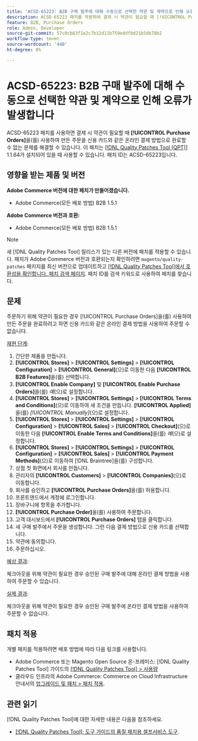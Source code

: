 ```yaml
---
title: 'ACSD-65223: B2B 구매 발주에 대해 수동으로 선택한 약관 및 계약으로 인해 오류가 발생합니다'
description: ACSD-65223 패치를 적용하여 결제 시 약관이 필요할 때 [!UICONTROL Purchase Orders]을(를) 사용하여 만든 주문을 신용 카드와 같은 온라인 결제 방법으로 완료할 수 없는 Adobe Commerce 문제를 해결합니다.
feature: B2B, Purchase Orders
role: Admin, Developer
source-git-commit: 57c0cb63f1e2c7b12d11b759eddf0d21b5db78b2
workflow-type: tm+mt
source-wordcount: '440'
ht-degree: 0%

---
```



# ACSD-65223: B2B 구매 발주에 대해 수동으로 선택한 약관 및 계약으로 인해 오류가 발생합니다

ACSD-65223 패치를 사용하면 결제 시 약관이 필요할 때 **[!UICONTROL Purchase Orders]**&#x200B;을(를) 사용하여 만든 주문을 신용 카드와 같은 온라인 결제 방법으로 완료할 수 없는 문제를 해결할 수 있습니다. 이 패치는 [[!DNL Quality Patches Tool (QPT)]](/help/tools/quality-patches-tool/quality-patches-tool-to-self-serve-quality-patches.md) 1.1.64가 설치되어 있을 때 사용할 수 있습니다. 패치 ID는 ACSD-65223입니다.

## 영향을 받는 제품 및 버전

**Adobe Commerce 버전에 대한 패치가 만들어졌습니다.**

* Adobe Commerce(모든 배포 방법) B2B 1.5.1

**Adobe Commerce 버전과 호환:**

* Adobe Commerce(모든 배포 방법) B2B 1.5.1

>[!NOTE]
>
>새 [!DNL Quality Patches Tool] 릴리스가 있는 다른 버전에 패치를 적용할 수 있습니다. 패치가 Adobe Commerce 버전과 호환되는지 확인하려면 `magento/quality-patches` 패키지를 최신 버전으로 업데이트하고 [[!DNL Quality Patches Tool]에서 호환성을 확인합니다. 패치 검색 페이지](https://experienceleague.adobe.com/tools/commerce-quality-patches/index.html?lang=ko). 패치 ID를 검색 키워드로 사용하여 패치를 찾습니다.

## 문제

주문하기 위해 약관이 필요한 경우 [!UICONTROL Purchase Orders]을(를) 사용하여 만든 주문을 완료하려고 하면 신용 카드와 같은 온라인 결제 방법을 사용하여 주문할 수 없습니다.

<u>재현 단계</u>:

1. 간단한 제품을 만듭니다.
1. **[!UICONTROL Stores]** > **[!UICONTROL Settings]** > **[!UICONTROL Configuration]** > **[!UICONTROL General]**(으)로 이동한 다음 **[!UICONTROL B2B Features]**&#x200B;을(를) 선택합니다.
1. **[!UICONTROL Enable Company]** 및 **[!UICONTROL Enable Purchase Orders]**&#x200B;을(를) *예*(으)로 설정합니다.
1. **[!UICONTROL Stores]** > **[!UICONTROL Settings]** > **[!UICONTROL Terms and Conditions]**(으)로 이동하여 새 조건을 만듭니다. **[!UICONTROL Applied]**&#x200B;을(를) *[!UICONTROL Manually]*(으)로 설정합니다.
1. **[!UICONTROL Stores]** > **[!UICONTROL Settings]** > **[!UICONTROL Configuration]** > **[!UICONTROL Sales]** > **[!UICONTROL Checkout]**(으)로 이동한 다음 **[!UICONTROL Enable Terms and Conditions]**&#x200B;을(를) *예*(으)로 설정합니다.
1. **[!UICONTROL Stores]** > **[!UICONTROL Settings]** > **[!UICONTROL Configuration]** > **[!UICONTROL Sales]** > **[!UICONTROL Payment Methods]**(으)로 이동하여 [!DNL Braintree]을(를) 구성합니다.
1. 상점 첫 화면에서 회사를 만듭니다.
1. 관리자의 **[!UICONTROL Customers]** > **[!UICONTROL Companies]**(으)로 이동합니다.
1. 회사를 승인하고 **[!UICONTROL Purchase Orders]**&#x200B;을(를) 허용합니다.
1. 프론트엔드에서 계정에 로그인합니다.
1. 장바구니에 항목을 추가합니다.
1. **[!UICONTROL Purchase Order]**&#x200B;을(를) 사용하여 주문합니다.
1. 고객 대시보드에서 **[!UICONTROL Purchase Orders]** 탭을 클릭합니다.
1. 새 구매 발주에서 주문을 생성합니다. 그런 다음 결제 방법으로 신용 카드를 선택합니다.
1. 약관에 동의합니다.
1. 주문하십시오.

<u>예상 결과</u>:

체크아웃을 위해 약관이 필요한 경우 승인된 구매 발주에 대해 온라인 결제 방법을 사용하여 주문할 수 있습니다.

<u>실제 결과</u>:

체크아웃을 위해 약관이 필요한 경우 승인된 구매 발주에 온라인 결제 방법을 사용하여 주문할 수 없습니다.

## 패치 적용

개별 패치를 적용하려면 배포 방법에 따라 다음 링크를 사용합니다.

* Adobe Commerce 또는 Magento Open Source 온-프레미스: [!DNL Quality Patches Tool] 가이드의 [[!DNL Quality Patches Tool] > 사용량](/help/tools/quality-patches-tool/usage.md)
* 클라우드 인프라의 Adobe Commerce: Commerce on Cloud Infrastructure 안내서의 [업그레이드 및 패치 > 패치 적용](https://experienceleague.adobe.com/docs/commerce-cloud-service/user-guide/develop/upgrade/apply-patches.html?lang=ko).

## 관련 읽기

[!DNL Quality Patches Tool]에 대한 자세한 내용은 다음을 참조하세요.

* [[!DNL Quality Patches Tool]: 도구 가이드의 품질 패치용 셀프서비스 도구](/help/tools/quality-patches-tool/quality-patches-tool-to-self-serve-quality-patches.md).
